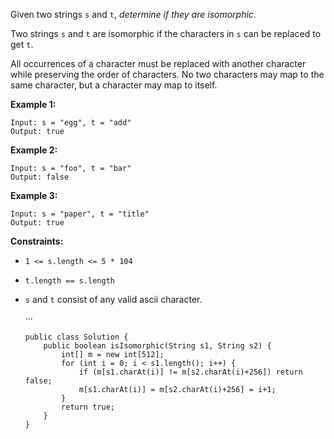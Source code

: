 Given two strings `s` and `t`, *determine if they are isomorphic*.

Two strings `s` and `t` are isomorphic if the characters in `s` can be replaced to get `t`.

All occurrences of a character must be replaced with another character while preserving the order of characters. No two characters may map to the same character, but a character may map to itself.

 

**Example 1:**

```
Input: s = "egg", t = "add"
Output: true
```

**Example 2:**

```
Input: s = "foo", t = "bar"
Output: false
```

**Example 3:**

```
Input: s = "paper", t = "title"
Output: true
```

 

**Constraints:**

- `1 <= s.length <= 5 * 104`

- `t.length == s.length`

- `s` and `t` consist of any valid ascii character.

  ···

  ```
  public class Solution {
      public boolean isIsomorphic(String s1, String s2) {
          int[] m = new int[512];
          for (int i = 0; i < s1.length(); i++) {
              if (m[s1.charAt(i)] != m[s2.charAt(i)+256]) return false;
              m[s1.charAt(i)] = m[s2.charAt(i)+256] = i+1;
          }
          return true;
      }
  }
  ```